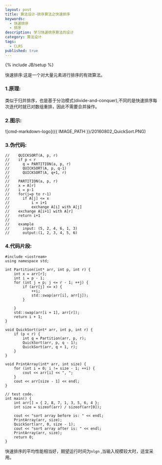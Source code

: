 ```yaml
---
layout: post
title: 算法设计-排序算法之快速排序
keywords:
  - 快速排序
  - 排序
description: 学习快速排序算法的设计
category: 算法设计
tags:
  - CLRS
published: true
---
```

{% include JB/setup %}


快速排序:这是一个对大量元素进行排序的有效算法。

<!--more-->
### 1.原理:
类似于归并排序，也是基于分治模式(divide-and-conquer),不同的是快速排序每次迭代时就已对数组重排，因此不需要合并操作。

### 2.图示:
![cmd-markdown-logo]({{ IMAGE_PATH }}/20160802_QuickSort.PNG)

### 3.伪代码:
```
// 	  QUICKSORT(A, p, r)
// 	  if p < r
// 	  	q = PARTITION(a, p, r)
//		QUICKSORT(A, p, q-1)
//		QUICKSORT(A, q+1, r)
//
//    PARTITION(a, p, r)
//    x = A[r]
//	  i = p-1
//    for(j=p to r-1)
//		if A[j] <= x
//			i = i+1
//			exchange A[i] with A[j]
//	  exchange A[i+1] with A[r]
//	  return i+1
//
//	  example
//		input: (5, 2, 4, 6, 1, 3)
//		output:(1, 2, 3, 4, 5, 6)
``` 

### 4.代码片段:
```
#include <iostream>
using namespace std;

int Partition(int* arr, int p, int r) {
	int x = arr[r];
	int i = p - 1;
	for (int j = p; j <= r - 1; ++j) {
		if (arr[j] <= x) {
			++i;
			std::swap(arr[i], arr[j]);
		}

	}
	std::swap(arr[i + 1], arr[r]);
	return i + 1;
}

void QuickSort(int* arr, int p, int r) {
	if (p < r) {
		int q = Partition(arr, p, r);
		QuickSort(arr, p, q - 1);
		QuickSort(arr, q + 1, r);
	}
}

void PrintArray(int* arr, int size) {
	for (int i = 0; i != size - 1; ++i) {
		cout << arr[i] << ", ";
	}
	cout << arr[size - 1] << endl;
}

// test code.
int main() {
	int arr[] = { 2, 8, 7, 1, 3, 5, 6, 4 };
	int size = sizeof(arr) / sizeof(arr[0]);

	cout << "sort array before is: " << endl;
	PrintArray(arr, size);
	QuickSort(arr, 0, size - 1);
	cout << "sort array after is: " << endl;
	PrintArray(arr, size);
	return 0;
}
```

快速排序的平均性能相当好，期望运行时间为```nlgn``` ,当输入规模较大时，适宜采用。
